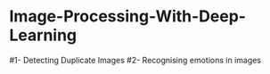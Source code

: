 # Image-Processing-With-Deep-Learning

#1- Detecting Duplicate Images
#2- Recognising emotions in images
